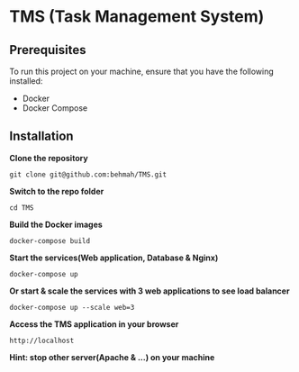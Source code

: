 # TMS (Task Management System)

## Prerequisites

To run this project on your machine, ensure that you have the following installed:
- Docker
- Docker Compose


## Installation

**Clone the repository**

    git clone git@github.com:behmah/TMS.git

**Switch to the repo folder**

    cd TMS

**Build the Docker images**

    docker-compose build

**Start the services(Web application, Database & Nginx)**

    docker-compose up

**Or start & scale the services with 3 web applications to see load balancer**

    docker-compose up --scale web=3

**Access the TMS application in your browser**

    http://localhost

**Hint: stop other server(Apache & ...) on your machine**
